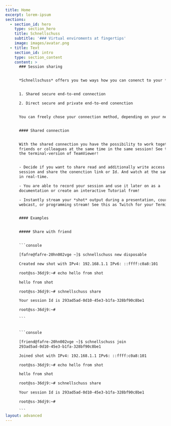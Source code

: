 ```yaml
---
title: Home
excerpt: lorem-ipsum
sections:
  - section_id: hero
    type: section_hero
    title: Schnellschuss
    subtitle: '### Virtual enviroments at fingertips'
    image: images/avatar.png
  - title: Text
    section_id: intro
    type: section_content
    content: >
      ### Session sharing


      *Schnellschuss* offers you two ways how you can conenct to your *shot*:


      1. Shared secure end-to-end connection

      2. Direct secure and private end-to-end conenction 


      You can freely chose your connection method, depending on your needs.


      #### Shared connection


      With the shared connection you have the possibility to work together with
      friends or colleagues at the same time in the same session! See this as
      the terminal-version of TeamViewer!


      - Decide if you want to share read and additionally write access to your
      session and share the conenction link or Id. And watch at the same *shot*
      in real-time.

      - You are able to record your session and use it later on as a
      documentation or create an interactive Tutorial from!

      - Instantly stream your *shot* output during a presentation, course,
      webcast, or programming stream! See this as Twitch for your Terminal.


      #### Examples


      ##### Share with friend


      ```console

      [fafre@fafre-20hn002vge ~]$ schnellschuss new disposable

      Created new shot with IPv4: 192.168.1.1 IPv6: ::ffff:c0a8:101

      root@ss-36dj9:~# echo hello from shot

      hello from shot

      root@ss-36dj9:~# schnellschuss share

      Your session Id is 293ad5ad-0d10-45e3-b1fa-328bf90c8be1

      root@ss-36dj9:~# 

      ```


      ```console

      [friend@fafre-20hn002vge ~]$ schnellschuss join
      293ad5ad-0d10-45e3-b1fa-328bf90c8be1

      Joined shot with IPv4: 192.168.1.1 IPv6: ::ffff:c0a8:101

      root@ss-36dj9:~# echo hello from shot

      hello from shot

      root@ss-36dj9:~# schnellschuss share

      Your session Id is 293ad5ad-0d10-45e3-b1fa-328bf90c8be1

      root@ss-36dj9:~# 

      ```
layout: advanced
---
```

